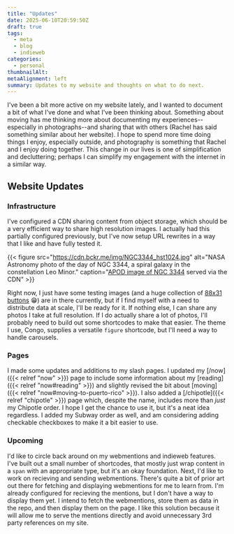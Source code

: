 ```yaml
---
title: "Updates"
date: 2025-06-10T20:59:50Z
draft: true
tags:
  - meta
  - blog
  - indieweb
categories:
  - personal
thumbnailAlt:
metaAlignment: left
summary: Updates to my website and thoughts on what to do next.
---
```


I've been a bit more active on my website lately, and I wanted to document a bit of what I've done and what I've been thinking about. Something about moving has me thinking more about documenting my experiences--especially in photographs--and sharing that with others (Rachel has said something similar about her website). I hope to spend more time doing things I enjoy, especially outside, and photography is something that Rachel and I enjoy doing together. This change in our lives is one of simplification and decluttering; perhaps I can simplify my engagement with the internet in a similar way.

## Website Updates

### Infrastructure

I've configured a CDN sharing content from object storage, which should be a very efficient way to share high resolution images. I actually had this partially configured previously, but I've now setup URL rewrites in a way that I like and have fully tested it.

<!-- prettier-ignore -->
{{< figure
    src="https://cdn.bckr.me/img/NGC3344_hst1024.jpg"
    alt="NASA Astronomy photo of the day of NGC 3344, a spiral galaxy in the constellation Leo Minor."
    caption="[APOD image of NGC 3344](https://apod.nasa.gov/apod/2506) served via the CDN"
    >}}

Right now, I just have some testing images (and a huge collection of [88x31 buttons](https://cdn.bckr.me/bin/hellnet_8831_buttons_nodupes.zip) :grin:) are in there currently, but if I find myself with a need to distribute data at scale, I'll be ready for it. If nothing else, I can share any photos I take at full resolution. If I do actually share a lot of photos, I'll probably need to build out some shortcodes to make that easier. The theme I use, Congo, supplies a versatile `figure` shortcode, but I'll need a way to handle carousels.

### Pages

I made some updates and additions to my slash pages. I updated my [/now]({{< relref "now" >}}) page to include some information about my [reading]({{< relref "now#reading" >}}) and slightly revised the bit about [moving]({{< relref "now#moving-to-puerto-rico" >}}). I also added a [/chipotle]({{< relref "chipotle" >}}) page which, despite the name, includes more than _just_ my Chipotle order. I hope I get the chance to use it, but it's a neat idea regardless. I added my Subway order as well, and am considering adding checkable checkboxes to make it a bit easier to use.

### Upcoming

I'd like to circle back around on my webmentions and indieweb features. I've built out a small number of shortcodes, that mostly just wrap content in a `span` with an appropriate type, but it's an okay foundation. Next, I'd like to work on recieving and sending webmentions. There's quite a bit of prior art out there for fetching and displaying webmentions for me to learn from. I'm already configured for recieving the mentions, but I don't have a way to display them yet. I intend to fetch the webmentions, store them as data in the repo, and then display them on the page. I like this solution because it will allow me to serve the mentions directly and avoid unnecessary 3rd party references on my site.
